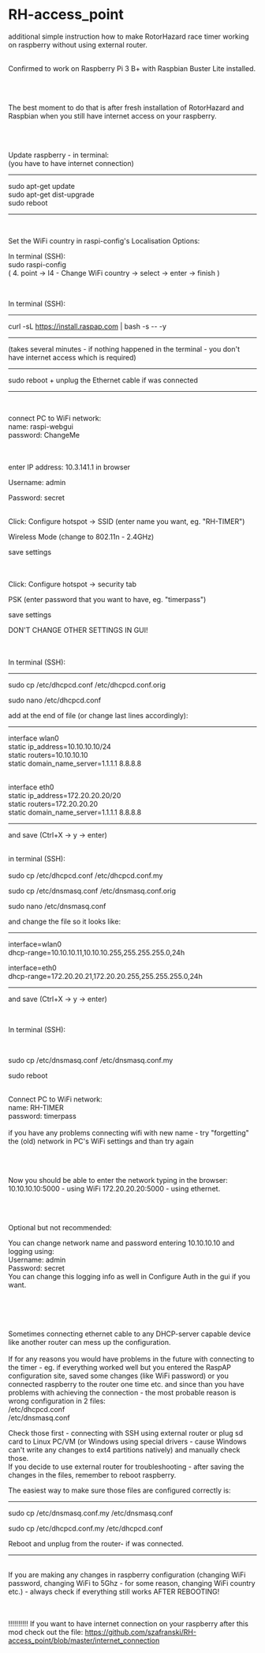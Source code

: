 # RH-access_point
additional simple instruction how to make RotorHazard race timer working on raspberry without using external router.

<br/>
Confirmed to work on Raspberry Pi 3 B+ with Raspbian Buster Lite installed.

<br/><br/>

The best moment to do that is after fresh installation of RotorHazard and Raspbian when you still have internet access on your raspberry.<br/><br/> 

<br/> 

Update raspberry - in terminal:<br/> 
(you have to have internet connection)

________________

sudo apt-get update <br/>
sudo apt-get dist-upgrade <br/>
sudo reboot
________________

<br/>

Set the WiFi country in raspi-config's Localisation Options: 

In terminal (SSH):<br/>
sudo raspi-config <br/>
( 4. point -> I4 - Change WiFi country -> select -> enter -> finish )

<br/>

  
In terminal (SSH):
________________

curl -sL https://install.raspap.com | bash -s -- -y
________________

(takes several minutes - if nothing happened in the terminal - you don't have internet access which is required)
________________
sudo reboot + unplug the Ethernet cable if was connected
<br/>

________________
<br/>

connect PC to WiFi network: <br/>
name: raspi-webgui<br/>
password: ChangeMe<br/><br/><br/>





enter IP address: 10.3.141.1 in browser

Username: admin

Password: secret<br/>  <br/>



Click:
Configure hotspot -> SSID (enter name you want, eg. "RH-TIMER") 

Wireless Mode (change to 802.11n - 2.4GHz)

save settings  
<br/>
<br/>

Click:
Configure hotspot -> security tab

PSK (enter password that you want to have, eg. "timerpass")

save settings
<br/>

DON'T CHANGE OTHER SETTINGS IN GUI!  
<br/>
<br/>


In terminal (SSH):

________________

sudo cp /etc/dhcpcd.conf /etc/dhcpcd.conf.orig

sudo nano /etc/dhcpcd.conf

add at the end of file (or change last lines accordingly):
________________

interface wlan0<br/>
static ip_address=10.10.10.10/24</br>
static routers=10.10.10.10</br>
static domain_name_server=1.1.1.1 8.8.8.8<br/><br/>

interface eth0<br/>
static ip_address=172.20.20.20/20<br/>
static routers=172.20.20.20<br/>
static domain_name_server=1.1.1.1 8.8.8.8
________________

and save (Ctrl+X -> y -> enter)<br/>
<br/>

in terminal (SSH):
<br/> <br/>
sudo cp /etc/dhcpcd.conf /etc/dhcpcd.conf.my

sudo cp /etc/dnsmasq.conf /etc/dnsmasq.conf.orig<br/>

sudo nano /etc/dnsmasq.conf

and change the file so it looks like:
________________

interface=wlan0<br/>
  dhcp-range=10.10.10.11,10.10.10.255,255.255.255.0,24h
<br/>

interface=eth0<br/>
  dhcp-range=172.20.20.21,172.20.20.255,255.255.255.0,24h
________________

and save (Ctrl+X -> y -> enter)<br/>

<br/>

In terminal (SSH):

<br/>

sudo cp /etc/dnsmasq.conf /etc/dnsmasq.conf.my


sudo reboot
<br/>
<br/>

  
Connect PC to WiFi network: <br/>
name: RH-TIMER<br/>
password: timerpass <br/> <br/>
if you have any problems connecting wifi with new name - try "forgetting" the (old) network in PC's WiFi settings and than try again

<br/> <br/>

Now you should be able to enter the network typing in the browser:
10.10.10.10:5000 - using WiFi
172.20.20.20:5000 - using ethernet.

<br/> <br/>

Optional but not recommended:

You can change network name and password entering 10.10.10.10 and logging using: <br/>
Username: admin <br/>
Password: secret <br/>
You can change this logging info as well in Configure Auth in the gui if you want.

<br/> <br/>
<br/> <br/>
Sometimes connecting ethernet cable to any DHCP-server capable device like another router can mess up the configuration.
<br/> <br/>
If for any reasons you would have problems in the future with connecting to the timer - eg. if everything worked well but you entered the RaspAP configuration site, saved some changes (like WiFi password) or you connected raspberry to the router one time etc. and since than you have problems with achieving the connection -  the most probable reason is wrong configuration in 2 files:<br/>
/etc/dhcpcd.conf<br/>
/etc/dnsmasq.conf<br/>

Check those first - connecting with SSH using external router or plug sd card to Linux PC/VM (or Windows using special drivers - cause Windows can't write any changes to ext4 partitions natively) and manually check those.<br/>
If you decide to use external router for troubleshooting - after saving the changes in the files, remember to reboot raspberry.

The easiest way to make sure those files are configured correctly is:
________________

sudo cp /etc/dnsmasq.conf.my /etc/dnsmasq.conf

sudo cp /etc/dhcpcd.conf.my /etc/dhcpcd.conf


Reboot and unplug from the router- if was connected.
________________

<br/>
If you are making any changes in raspberry configuration (changing WiFi password, changing WiFi to 5Ghz - for some reason, changing WiFi country etc.) - always check if everything still works AFTER REBOOTING!

<br/><br/>
!!!!!!!!!!
If you want to have internet connection on your raspberry after this mod check out the file: 
https://github.com/szafranski/RH-access_point/blob/master/internet_connection
